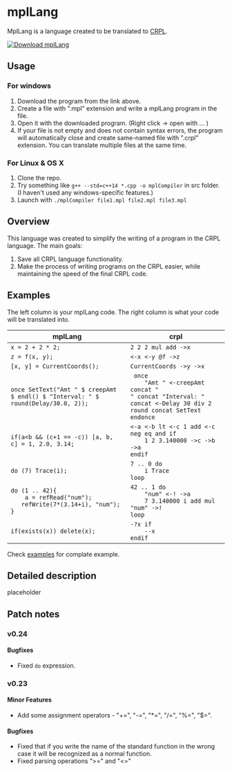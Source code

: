 # mplLang
MplLang is a language created to be translated to [CRPL](https://knucklecracker.com/wiki/doku.php?id=crpl:overview).

[![Download mplLang](https://a.fsdn.com/con/app/sf-download-button)](https://sourceforge.net/projects/mpllang/files/latest/download)

## Usage
### For windows
1. Download the program from the link above.
2. Create a file with ".mpl" extension and write a mplLang program in the file.
3. Open it with the downloaded program. (Right click -> open with ... )
4. If your file is not empty and does not contain syntax errors, the program will automatically close and create same-named file with ".crpl" extension.
You can translate multiple files at the same time.

### For Linux & OS X
1. Clone the repo.
2. Try something like `g++ --std=c++14 *.cpp -o mplCompiler` in src folder. (I haven't used any windows-specific features.)
3. Launch with `./mplCompiler file1.mpl file2.mpl file3.mpl`

## Overview
This language was created to simplify the writing of a program in the CRPL language.
The main goals:
1. Save all CRPL language functionality.
2. Make the process of writing programs on the CRPL easier, while maintaining the speed of the final CRPL code.

## Examples
The left column is your mplLang code. The right column is what your code will be translated into.

| mplLang | crpl |
| - | - |
| ```x = 2 + 2 * 2;``` | ```2 2 2 mul add ->x``` |
| ```z = f(x, y);``` | ```<-x <-y @f ->z``` |
| ```[x, y] = CurrentCoords();``` | ```CurrentCoords ->y ->x``` |
| ```once SetText("Amt " $ creepAmt $ endl() $ "Interval: " $ round(Delay/30.0, 2));``` | ``` once```<br>```    "Amt " <-creepAmt concat "```<br>```" concat "Interval: " concat <-Delay 30 div 2 round concat SetText```<br>```endonce``` |
| ```if(a<b && (c+1 == -c)) [a, b, c] = 1, 2.0, 3.14; ``` | ```<-a <-b lt <-c 1 add <-c neg eq and if```<br>```    1 2 3.140000 ->c ->b ->a```<br>```endif``` |
| ```do (7) Trace(i);``` | ```7 .. 0 do```<br>```    i Trace```<br>```loop``` |
| ```do (1 .. 42){```<br>```	a = refRead("num");```<br>```	refWrite(7*(3.14+i), "num");```<br>```}``` | ```42 .. 1 do```<br>```    "num" <-! ->a```<br>```    7 3.140000 i add mul "num" ->!```<br>```loop``` |
| ```if(exists(x)) delete(x);``` | ```-?x if```<br>```    --x```<br>```endif``` |

Check [examples](https://github.com/Arin112/mplLang/tree/master/examples) for complate example.
## Detailed description
placeholder

## Patch notes
### v0.24
#### Bugfixes
+ Fixed `do` expression.
### v0.23
#### Minor Features
+ Add some assignment operators - "+=", "-=", "*=", "/=", "%=", "$=". 
#### Bugfixes
+ Fixed that if you write the name of the standard function in the wrong case it will be recognized as a normal function.
+ Fixed parsing operations ">=" and "<="
